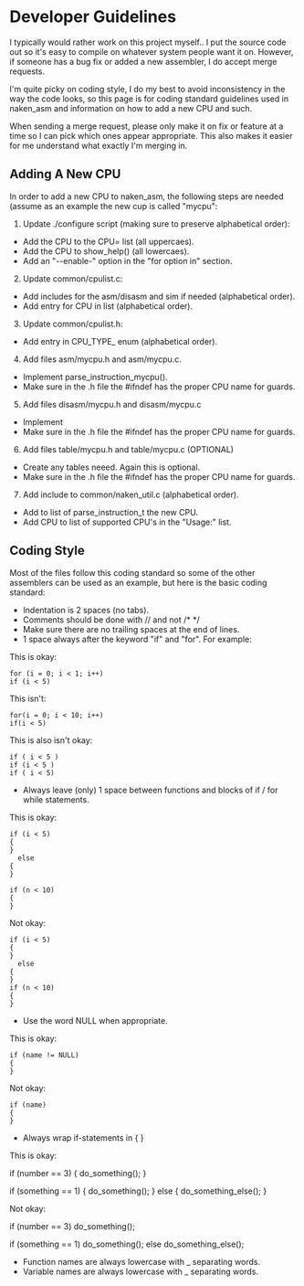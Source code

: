Developer Guidelines
====================

I typically would rather work on this project myself.. I put
the source code out so it's easy to compile on whatever system
people want it on.  However, if someone has a bug fix or added
a new assembler, I do accept merge requests.

I'm quite picky on coding style, I do my best to avoid inconsistency
in the way the code looks, so this page is for coding standard
guidelines used in naken_asm and information on how to add a new
CPU and such.

When sending a merge request, please only make it on fix or feature
at a time so I can pick which ones appear appropriate.  This also
makes it easier for me understand what exactly I'm merging in.

Adding A New CPU
----------------

In order to add a new CPU to naken_asm, the following steps are
needed (assume as an example the new cup is called "mycpu":

1. Update ./configure script (making sure to preserve alphabetical order):
  * Add the CPU to the CPU= list (all uppercaes).
  * Add the CPU to show_help() (all lowercaes).
  * Add an "--enable-" option in the "for option in" section.
2. Update common/cpulist.c:
  * Add includes for the asm/disasm and sim if needed (alphabetical order).
  * Add entry for CPU in list (alphabetical order).
3. Update common/cpulist.h:
  * Add entry in CPU_TYPE_ enum (alphabetical order).
4. Add files asm/mycpu.h and asm/mycpu.c.
  * Implement parse_instruction_mycpu().
  * Make sure in the .h file the #ifndef has the proper CPU name for guards.
5. Add files disasm/mycpu.h and disasm/mycpu.c
  * Implement
  * Make sure in the .h file the #ifndef has the proper CPU name for guards.
6. Add files table/mycpu.h and table/mycpu.c (OPTIONAL)
  * Create any tables neeed.  Again this is optional.
  * Make sure in the .h file the #ifndef has the proper CPU name for guards.
7. Add include to common/naken_util.c (alphabetical order).
  * Add to list of parse_instruction_t the new CPU.
  * Add CPU to list of supported CPU's in the "Usage:" list.

Coding Style
------------

Most of the files follow this coding standard so some of the other
assemblers can be used as an example, but here is the basic coding
standard:

* Indentation is 2 spaces (no tabs).
* Comments should be done with // and not /\* \*/
* Make sure there are no trailing spaces at the end of lines.
* 1 space always after the keyword "if" and "for".  For example:

This is okay:

    for (i = 0; i < 1; i++)
    if (i < 5)

This isn't:

    for(i = 0; i < 10; i++)
    if(i < 5)

This is also isn't okay:

    if ( i < 5 )
    if (i < 5 )
    if ( i < 5)

* Always leave (only) 1 space between functions and blocks of if / for while statements.

This is okay:

    if (i < 5)
    {
    }
      else
    {
    }

    if (n < 10)
    {
    }

Not okay:


    if (i < 5)
    {
    }
      else
    {
    }
    if (n < 10)
    {
    }

* Use the word NULL when appropriate.

This is okay:

    if (name != NULL)
    {
    }

Not okay:

    if (name)
    {
    }

* Always wrap if-statements in { }

This is okay:

   if (number == 3) { do_something(); }

   if (something == 1)
   {
     do_something();
   }
     else
   {
     do_something_else();
   }

Not okay:

   if (number == 3) do_something();

   if (something == 1)
     do_something();
   else
     do_something_else();

* Function names are always lowercase with _ separating words.
* Variable names are always lowercase with _ separating words.


